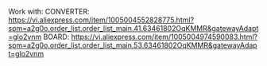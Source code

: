 Work with:
CONVERTER: https://vi.aliexpress.com/item/1005004552828775.html?spm=a2g0o.order_list.order_list_main.41.63461802OqKMMR&gatewayAdapt=glo2vnm
BOARD: https://vi.aliexpress.com/item/1005004974590083.html?spm=a2g0o.order_list.order_list_main.53.63461802OqKMMR&gatewayAdapt=glo2vnm
